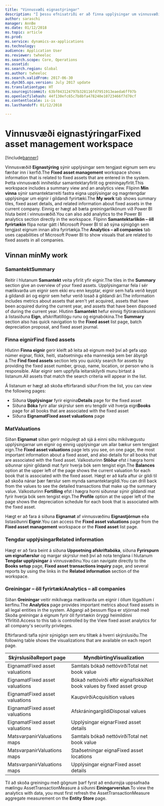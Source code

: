 ```yaml
---
title: "Vinnusvæði eignastýringar"
description: "Í þessu efnisatriði er að finna upplýsingar um vinnusvæði eignastýringar. Þetta vinnusvæði sýnir upplýsingar sem tengjast eignum sem eru færðar inn í kerfið. Það felur í sér samantektaryfirlit og greiningaryfirlit."
author: saraschi
manager: AnnBe
ms.date: 01/12/2018
ms.topic: article
ms.prod: 
ms.service: dynamics-ax-applications
ms.technology: 
audience: Application User
ms.reviewer: twheeloc
ms.search.scope: Core, Operations
ms.assetid: 
ms.search.region: Global
ms.author: twheeloc
ms.search.validFrom: 2017-06-30
ms.dyn365.ops.version: July 2017 update
ms.translationtype: HT
ms.sourcegitcommit: 63bf043124797b328116fd7951913eaeda6ff97b
ms.openlocfilehash: 44f130efc65c7b8bfa478240e10723466f7d70cf
ms.contentlocale: is-is
ms.lasthandoff: 01/12/2018

---
```


# <a name="fixed-asset-management-workspace"></a><span data-ttu-id="db1a3-105">Vinnusvæði eignastýringar</span><span class="sxs-lookup"><span data-stu-id="db1a3-105">Fixed asset management workspace</span></span>

[!include[banner](../includes/banner.md)]

<span data-ttu-id="db1a3-106">Vinnusvæðið **Eignastýring** sýnir upplýsingar sem tengjast eignum sem eru færðar inn í kerfið.</span><span class="sxs-lookup"><span data-stu-id="db1a3-106">The **Fixed asset management** workspace shows information that is related to fixed assets that are entered in the system.</span></span> <span data-ttu-id="db1a3-107">Þetta vinnusvæði inniheldur samantektaryfirlit og greiningayfirlit.</span><span class="sxs-lookup"><span data-stu-id="db1a3-107">This workspace includes a summary view and an analytics view.</span></span> <span data-ttu-id="db1a3-108">Flipinn **Mín vinna** sýnir samantektarreiti fastra eigna upplýsingar og magntengdar upplýsingar um eignir í gildandi fyrirtæki.</span><span class="sxs-lookup"><span data-stu-id="db1a3-108">The **My work** tab shows summary tiles, fixed asset details, and related information about fixed assets in the current company.</span></span> <span data-ttu-id="db1a3-109">Einnig er hægt að bæta greiningarlíkönum við Power BI hluta beint í vinnusvæðið.</span><span class="sxs-lookup"><span data-stu-id="db1a3-109">You can also add analytics to the Power BI analytics section directly in the workspace.</span></span> <span data-ttu-id="db1a3-110">Flipinn **Samantektarlíkön – öll fyrirtækin** flipa notar gátt í Microsoft Power BI til að sýna sýnigögn sem tengjast eignum innan allra fyrirtækja.</span><span class="sxs-lookup"><span data-stu-id="db1a3-110">The **Analytics – all companies** tab uses capabilities of Microsoft Power BI to show visuals that are related to fixed assets in all companies.</span></span>

## <a name="my-work"></a><span data-ttu-id="db1a3-111">Vinnan mín</span><span class="sxs-lookup"><span data-stu-id="db1a3-111">My work</span></span>

### <a name="summary"></a><span data-ttu-id="db1a3-112">Samantekt</span><span class="sxs-lookup"><span data-stu-id="db1a3-112">Summary</span></span>

<span data-ttu-id="db1a3-113">Reitir í hlutanum **Samantekt** veita yfirlit yfir eignir.</span><span class="sxs-lookup"><span data-stu-id="db1a3-113">The tiles in the **Summary** section give an overview of your fixed assets.</span></span> <span data-ttu-id="db1a3-114">Upplýsingarnar fela í sér mælikvarða um eignir sem ekki eru enn keyptar, eignir sem hafa verið keypt á gildandi ári og eignir sem hefur verið losað á gildandi ári.</span><span class="sxs-lookup"><span data-stu-id="db1a3-114">The information includes metrics about assets that aren't yet acquired, assets that have been acquired during the current year, and assets that have been disposed of during the current year.</span></span> <span data-ttu-id="db1a3-115">Hlutinn **Samantekt** hefur einnig flýtiræsistikunni á listasíðuna **Eign**, afskriftatillögu runu og eignabókina.</span><span class="sxs-lookup"><span data-stu-id="db1a3-115">The **Summary** section also has quick navigation to the **Fixed asset** list page, batch depreciation proposal, and fixed asset journal.</span></span>

### <a name="find-fixed-assets"></a><span data-ttu-id="db1a3-116">Finna eignir</span><span class="sxs-lookup"><span data-stu-id="db1a3-116">Find fixed assets</span></span>

<span data-ttu-id="db1a3-117">Hlutinn **Finna eignir** gerir kleift að leita að eignum með því að gefa upp númer eignar, flokk, heiti, staðsetningu eða manneskja sem ber ábyrgð á.</span><span class="sxs-lookup"><span data-stu-id="db1a3-117">The **Find fixed assets** section lets you quickly search for assets by providing the fixed asset number, group, name, location, or person who is responsible.</span></span> <span data-ttu-id="db1a3-118">Allar eignir sem uppfylla leitarskilyrði munu birtast á listanum.</span><span class="sxs-lookup"><span data-stu-id="db1a3-118">All assets that match the search criteria will appear in the list.</span></span>

<span data-ttu-id="db1a3-119">Á listanum er hægt að skoða eftirfarandi síður:</span><span class="sxs-lookup"><span data-stu-id="db1a3-119">From the list, you can view the following pages:</span></span>

 - <span data-ttu-id="db1a3-120">Síðuna **Upplýsingar** fyrir eignina</span><span class="sxs-lookup"><span data-stu-id="db1a3-120">**Details** page for the fixed asset</span></span>
 - <span data-ttu-id="db1a3-121">Síðuna **Bóka** fyrir allar skýrslur sem eru tengdir við hverja eign</span><span class="sxs-lookup"><span data-stu-id="db1a3-121">**Books** page for all books that are associated with the fixed asset</span></span>
 - <span data-ttu-id="db1a3-122">Síðuna **Eignamat**</span><span class="sxs-lookup"><span data-stu-id="db1a3-122">**Fixed asset valuations** page</span></span>

### <a name="valuations"></a><span data-ttu-id="db1a3-123">Mat</span><span class="sxs-lookup"><span data-stu-id="db1a3-123">Valuations</span></span>

<span data-ttu-id="db1a3-124">Síðan **Eignamat** síðan gerir mögulegt að sjá á einni síðu mikilvægustu upplýsingarnar um eignir og einnig upplýsingar um allar bækur sem tengjast eign.</span><span class="sxs-lookup"><span data-stu-id="db1a3-124">The **Fixed asset valuations** page lets you see, on one page, the most important information about a fixed asset, and also details for all books that are associated with the fixed asset.</span></span> <span data-ttu-id="db1a3-125">Valkosturinn **Stöður** efst í hægra horni síðunnar sýnir gildandi mat fyrir hverja bók sem tengist eign.</span><span class="sxs-lookup"><span data-stu-id="db1a3-125">The **Balances** option at the upper left of the page shows the current valuation for each book that is associated with the fixed asset.</span></span> <span data-ttu-id="db1a3-126">Hægt er að kafa aftur úr gildi til að skoða nánar þær færslur sem mynda samantektargildi.</span><span class="sxs-lookup"><span data-stu-id="db1a3-126">You can drill back from the values to see the detailed transactions that make up the summary value.</span></span> <span data-ttu-id="db1a3-127">Valkosturinn **Fortilling** efst í hægra horni síðunnar sýnir gildandi mat fyrir hverja bók sem tengist eign.</span><span class="sxs-lookup"><span data-stu-id="db1a3-127">The **Profile** option at the upper left of the page shows the depreciation schedule for each book that is associated with the fixed asset.</span></span>

<span data-ttu-id="db1a3-128">Hægt er að fara á síðuna **Eignamat** af vinnusvæðinu **Eignastjórnun** eða listasíðunni **Eignir**.</span><span class="sxs-lookup"><span data-stu-id="db1a3-128">You can access the **Fixed asset valuations** page from the **Fixed asset management** workspace or the **Fixed asset** list page.</span></span>

### <a name="related-information"></a><span data-ttu-id="db1a3-129">Tengdar upplýsingar</span><span class="sxs-lookup"><span data-stu-id="db1a3-129">Related information</span></span>

<span data-ttu-id="db1a3-130">Hægt er að fara beint á síðuna **Uppsetning afskriftabóka**, síðuna **Fyrirspurn um eignafærslur** og margar skýrslur með því að nota tenglana í hlutanum **Tengdar upplýsingar** á vinnusvæðinu.</span><span class="sxs-lookup"><span data-stu-id="db1a3-130">You can navigate directly to the **Books setup** page, **Fixed asset transactions inquiry** page, and several reports by using the links in the **Related information** section of the workspace.</span></span>

### <a name="analytics--all-companies"></a><span data-ttu-id="db1a3-131">Greiningar – öll fyrirtæki</span><span class="sxs-lookup"><span data-stu-id="db1a3-131">Analytics – all companies</span></span>

<span data-ttu-id="db1a3-132">Síðan **Greiningar** veitir mikilvæga mælikvarða um eignir í öllum lögaðilum í kerfinu.</span><span class="sxs-lookup"><span data-stu-id="db1a3-132">The **Analytics** page provides important metrics about fixed assets in all legal entities in the system.</span></span> <span data-ttu-id="db1a3-133">Aðgangi að þessum flipa er stjórnað með Skoða greiningar á eignum fyrir öll fyrirtækin öryggi heimildinni Yfirlitið.</span><span class="sxs-lookup"><span data-stu-id="db1a3-133">Access to this tab is controlled by the View fixed asset analytics for all company's security privileges.</span></span>

<span data-ttu-id="db1a3-134">Eftirfarandi tafla sýnir sýnigögn sem eru tiltæk á hverri skýrslusíðu.</span><span class="sxs-lookup"><span data-stu-id="db1a3-134">The following table shows the visualizations that are available on each report page.</span></span>

| <span data-ttu-id="db1a3-135">Skýrslusíða</span><span class="sxs-lookup"><span data-stu-id="db1a3-135">Report page</span></span>            | <span data-ttu-id="db1a3-136">Myndbirting</span><span class="sxs-lookup"><span data-stu-id="db1a3-136">Visualization</span></span>        |
|------------------------|----------------------|
| <span data-ttu-id="db1a3-137">Eignamat</span><span class="sxs-lookup"><span data-stu-id="db1a3-137">Fixed asset valuations</span></span> | <span data-ttu-id="db1a3-138">Samtals bókað nettóvirði</span><span class="sxs-lookup"><span data-stu-id="db1a3-138">Total net book value</span></span> |
| <span data-ttu-id="db1a3-139">Eignamat</span><span class="sxs-lookup"><span data-stu-id="db1a3-139">Fixed asset valuations</span></span> | <span data-ttu-id="db1a3-140">Bókað nettóvirði eftir eignaflokki</span><span class="sxs-lookup"><span data-stu-id="db1a3-140">Net book values by fixed asset group</span></span> |
| <span data-ttu-id="db1a3-141">Eignamat</span><span class="sxs-lookup"><span data-stu-id="db1a3-141">Fixed asset valuations</span></span> | <span data-ttu-id="db1a3-142">Kaupvirði</span><span class="sxs-lookup"><span data-stu-id="db1a3-142">Acquisition values</span></span> |
| <span data-ttu-id="db1a3-143">Eignamat</span><span class="sxs-lookup"><span data-stu-id="db1a3-143">Fixed asset valuations</span></span> | <span data-ttu-id="db1a3-144">Afskráningargildi</span><span class="sxs-lookup"><span data-stu-id="db1a3-144">Disposal values</span></span> |
| <span data-ttu-id="db1a3-145">Eignamat</span><span class="sxs-lookup"><span data-stu-id="db1a3-145">Fixed asset valuations</span></span> | <span data-ttu-id="db1a3-146">Upplýsingar eignar</span><span class="sxs-lookup"><span data-stu-id="db1a3-146">Fixed asset details</span></span> |
| <span data-ttu-id="db1a3-147">Matsvarpanir</span><span class="sxs-lookup"><span data-stu-id="db1a3-147">Valuations maps</span></span>        | <span data-ttu-id="db1a3-148">Samtals bókað nettóvirði</span><span class="sxs-lookup"><span data-stu-id="db1a3-148">Total net book value</span></span> |
| <span data-ttu-id="db1a3-149">Matsvarpanir</span><span class="sxs-lookup"><span data-stu-id="db1a3-149">Valuations maps</span></span>        | <span data-ttu-id="db1a3-150">Staðsetningar eigna</span><span class="sxs-lookup"><span data-stu-id="db1a3-150">Fixed asset locations</span></span> |
| <span data-ttu-id="db1a3-151">Matsvarpanir</span><span class="sxs-lookup"><span data-stu-id="db1a3-151">Valuations maps</span></span>        | <span data-ttu-id="db1a3-152">Upplýsingar eignar</span><span class="sxs-lookup"><span data-stu-id="db1a3-152">Fixed asset details</span></span> |

<span data-ttu-id="db1a3-153">Til að skoða greiningu með gögnum þarf fyrst að endurnýja uppsafnaða mælingu AssetTransactionMeasure á síðunni **Einingarverslun**.</span><span class="sxs-lookup"><span data-stu-id="db1a3-153">To view the analytics with data, you must first refresh the AssetTransactionMeasure aggregate measurement on the **Entity Store** page.</span></span>

